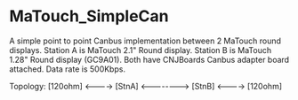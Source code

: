 # MaTouch_SimpleCan
A simple point to point Canbus implementation between 2 MaTouch round displays. 
Station A is MaTouch 2.1" Round display. 
Station B is MaTouch 1.28" Round display (GC9A01).
Both have CNJBoards Canbus adapter board attached.
Data rate is 500Kbps.

Topology:
[120ohm] <----> [StnA] <--------> [StnB] <----> [120ohm]
